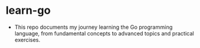 # learn-go 


- This repo documents my journey learning the Go programming language, from fundamental concepts to advanced topics and practical exercises.
